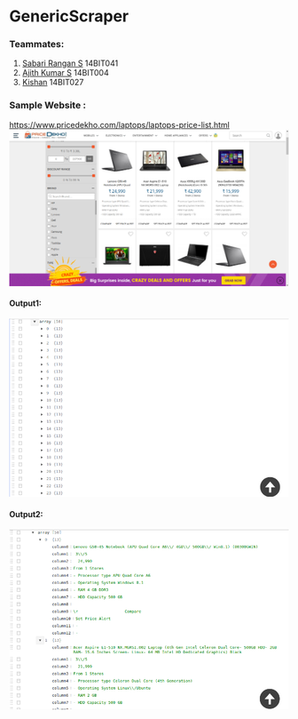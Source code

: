 # GenericScraper
### Teammates:
1. [Sabari Rangan S](https://www.github.com/sabarirangan) 14BIT041
2. [Ajith Kumar S](https://www.github.com/ajithkumarsekar) 14BIT004
3. [Kishan](https://github.com/kishan22) 14BIT027


### Sample Website :
https://www.pricedekho.com/laptops/laptops-price-list.html
![pricedekho](/pictures/pic3.png)


#### Output1:
![sample picture 1](/pictures/pic1.png)


#### Output2:
![sample picture 2](/pictures/pic2.png)


